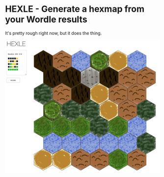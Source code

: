 # HEXLE - Generate a hexmap from your Wordle results

It's pretty rough right now, but it does the thing.

![Hexle Example Image](https://github.com/marcmajcher/hexle/blob/master/assets/hexle-demo.png?raw=true)